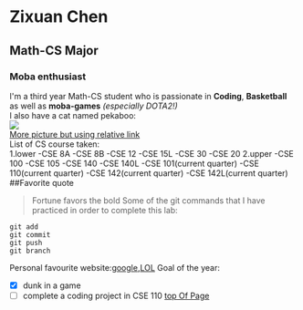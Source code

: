 # Zixuan Chen
## Math-CS Major
### Moba enthusiast
I'm a third year Math-CS student who is passionate in **Coding**, **Basketball** as well as **moba-games** *(especially DOTA2!)* \
I also have a cat named pekaboo:\
![](https://drive.google.com/file/d/1GwZY307w4ozc5coiYVzccTw3swok0Qrh/view?usp=sharing)\
[More picture but using relative link](diangun2.HEIC)\
List of CS course taken:\
1.lower
    -CSE 8A
    -CSE 8B
    -CSE 12
    -CSE 15L
    -CSE 30
    -CSE 20
2.upper
    -CSE 100
    -CSE 105
    -CSE 140
    -CSE 140L
    -CSE 101(current quarter)
    -CSE 110(current quarter)
    -CSE 142(current quarter)
    -CSE 142L(current quarter)
##Favorite quote
>Fortune favors the bold
Some of the git commands that I have practiced in order to complete this lab:
```
git add
git commit
git push
git branch
```

Personal favourite website:[google](google.com),[LOL](https://www.leagueoflegends.com/en-us/)
Goal of the year:
- [x] dunk in a game
- [ ] complete a coding project in CSE 110
[top Of Page](#Zixuan-Chen)